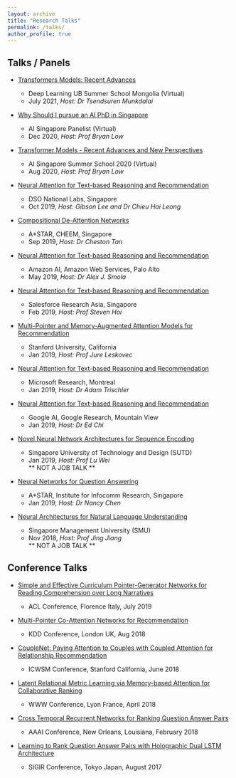 ```yaml
---
layout: archive
title: "Research Talks"
permalink: /talks/
author_profile: true
---
```


## Talks / Panels

* [Transformers Models: Recent Advances]()
  * Deep Learning UB Summer School Mongolia (Virtual)
  * July 2021, <i> Host: Dr Tsendsuren Munkdalai </i>

* [Why Should I pursue an AI PhD in Singapore]()
  * AI Singapore Panelist (Virtual)
  * Dec 2020, <i> Host: Prof Bryan Low </i>

* [Transformer Models - Recent Advances and New Perspectives]()
  * AI Singapore Summer School 2020 (Virtual)
  * Aug 2020, <i> Host: Prof Bryan Low </i>

* [Neural Attention for Text-based Reasoning and Recommendation]()
  * DSO National Labs, Singapore
  * Oct 2019, <i> Host: Gibson Lee and Dr Chieu Hai Leong </i>

* [Compositional De-Attention Networks]()
  * A\*STAR, CHEEM, Singapore
  * Sep 2019, <i> Host: Dr Cheston Tan </i>

* [Neural Attention for Text-based Reasoning and Recommendation]()
  * Amazon AI, Amazon Web Services, Palo Alto
  * May 2019, <i> Host: Dr Alex J. Smola </i>

* [Neural Attention for Text-based Reasoning and Recommendation]()
  * Salesforce Research Asia, Singapore
  * Feb 2019, <i> Host: Prof Steven Hoi </i>

* [Multi-Pointer and Memory-Augmented Attention Models for Recommendation]()
  * Stanford University, California
  * Jan 2019, <i> Host: Prof Jure Leskovec </i>

* [Neural Attention for Text-based Reasoning and Recommendation]()
  * Microsoft Research, Montreal
  * Jan 2019, <i> Host: Dr Adam Trischler </i>

* [Neural Attention for Text-based Reasoning and Recommendation]()
  * Google AI, Google Research, Mountain View <br>
  * Jan 2019, <i> Host: Dr Ed Chi </i>

* [Novel Neural Network Architectures for Sequence Encoding]()
  * Singapore University of Technology and Design (SUTD)
  * Jan 2019, <i> Host: Prof Lu Wei </i> <br>
  ** NOT A JOB TALK ** 

* [Neural Networks for Question Answering]()
  * A\*STAR, Institute for Infocomm Research, Singapore
  * Jan 2019, <i> Host: Dr Nancy Chen </i>

* [Neural Architectures for Natural Language Understanding]()
  * Singapore Management University (SMU)
  * Nov 2018, <i> Host: Prof Jing Jiang </i> <br>
  ** NOT A JOB TALK **


## Conference Talks

* [Simple and Effective Curriculum Pointer-Generator Networks for Reading Comprehension over Long Narratives]()
  * ACL Conference, Florence Italy, July 2019

* [Multi-Pointer Co-Attention Networks for Recommendation]()
  * KDD Conference, London UK, Aug 2018

* [CoupleNet: Paying Attention to Couples with Coupled Attention for Relationship Recommendation]()
  * ICWSM Conference, Stanford California, June 2018

* [Latent Relational Metric Learning via Memory-based Attention for Collaborative Ranking]()
  * WWW Conference, Lyon France, April 2018

* [Cross Temporal Recurrent Networks for Ranking Question Answer Pairs]()
  * AAAI Conference, New Orleans, Louisiana, February 2018

* [Learning to Rank Question Answer Pairs with Holographic Dual LSTM Architecture]()
  * SIGIR Conference, Tokyo Japan, August 2017






<!-- {% if site.talkmap_link == true %}

<p style="text-decoration:underline;"><a href="/talkmap.html">See a map of all the places I've given a talk!</a></p>

{% endif %}

{% for post in site.talks reversed %}
  {% include archive-single-talk.html %}
{% endfor %} -->
